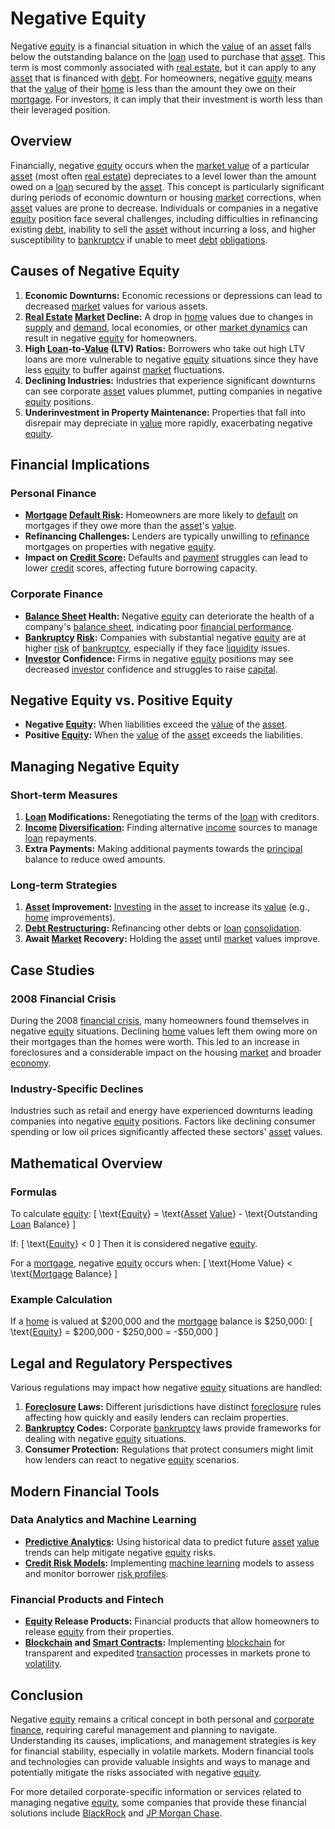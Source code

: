 # Negative Equity

Negative [equity](../e/equity.md) is a financial situation in which the [value](../v/value.md) of an [asset](../a/asset.md) falls below the outstanding balance on the [loan](../l/loan.md) used to purchase that [asset](../a/asset.md). This term is most commonly associated with [real estate](../r/real_estate.md), but it can apply to any [asset](../a/asset.md) that is financed with [debt](../d/debt.md). For homeowners, negative [equity](../e/equity.md) means that the [value](../v/value.md) of their [home](../h/home.md) is less than the amount they owe on their [mortgage](../m/mortgage.md). For investors, it can imply that their investment is worth less than their leveraged position.

## Overview

Financially, negative [equity](../e/equity.md) occurs when the [market value](../m/market_value.md) of a particular [asset](../a/asset.md) (most often [real estate](../r/real_estate.md)) depreciates to a level lower than the amount owed on a [loan](../l/loan.md) secured by the [asset](../a/asset.md). This concept is particularly significant during periods of economic downturn or housing [market](../m/market.md) corrections, when [asset](../a/asset.md) values are prone to decrease. Individuals or companies in a negative [equity](../e/equity.md) position face several challenges, including difficulties in refinancing existing [debt](../d/debt.md), inability to sell the [asset](../a/asset.md) without incurring a loss, and higher susceptibility to [bankruptcy](../b/bankruptcy.md) if unable to meet [debt](../d/debt.md) [obligations](../o/obligation.md).

## Causes of Negative Equity

1. **Economic Downturns:** Economic recessions or depressions can lead to decreased [market](../m/market.md) values for various assets.
2. **[Real Estate](../r/real_estate.md) [Market](../m/market.md) Decline:** A drop in [home](../h/home.md) values due to changes in [supply](../s/supply.md) and [demand](../d/demand.md), local economies, or other [market dynamics](../m/market_dynamics.md) can result in negative [equity](../e/equity.md) for homeowners.
3. **High [Loan](../l/loan.md)-to-[Value](../v/value.md) (LTV) Ratios:** Borrowers who take out high LTV loans are more vulnerable to negative [equity](../e/equity.md) situations since they have less [equity](../e/equity.md) to buffer against [market](../m/market.md) fluctuations.
4. **Declining Industries:** Industries that experience significant downturns can see corporate [asset](../a/asset.md) values plummet, putting companies in negative [equity](../e/equity.md) positions.
5. **Underinvestment in Property Maintenance:** Properties that fall into disrepair may depreciate in [value](../v/value.md) more rapidly, exacerbating negative [equity](../e/equity.md).

## Financial Implications

### Personal Finance
- **[Mortgage](../m/mortgage.md) [Default Risk](../d/default_risk.md):** Homeowners are more likely to [default](../d/default.md) on mortgages if they owe more than the [asset](../a/asset.md)'s [value](../v/value.md).
- **Refinancing Challenges:** Lenders are typically unwilling to [refinance](../r/refinance.md) mortgages on properties with negative [equity](../e/equity.md).
- **Impact on [Credit Score](../c/credit_score.md):** Defaults and [payment](../p/payment.md) struggles can lead to lower [credit](../c/credit.md) scores, affecting future borrowing capacity.

### Corporate Finance
- **[Balance Sheet](../b/balance_sheet.md) Health:** Negative [equity](../e/equity.md) can deteriorate the health of a company's [balance sheet](../b/balance_sheet.md), indicating poor [financial performance](../f/financial_performance.md).
- **[Bankruptcy](../b/bankruptcy.md) [Risk](../r/risk.md):** Companies with substantial negative [equity](../e/equity.md) are at higher [risk](../r/risk.md) of [bankruptcy](../b/bankruptcy.md), especially if they face [liquidity](../l/liquidity.md) issues.
- **[Investor](../i/investor.md) Confidence:** Firms in negative [equity](../e/equity.md) positions may see decreased [investor](../i/investor.md) confidence and struggles to raise [capital](../c/capital.md).

## Negative Equity vs. Positive Equity

- **Negative [Equity](../e/equity.md):** When liabilities exceed the [value](../v/value.md) of the [asset](../a/asset.md).
- **Positive [Equity](../e/equity.md):** When the [value](../v/value.md) of the [asset](../a/asset.md) exceeds the liabilities.

## Managing Negative Equity

### Short-term Measures
1. **[Loan](../l/loan.md) Modifications:** Renegotiating the terms of the [loan](../l/loan.md) with creditors.
2. **[Income](../i/income.md) [Diversification](../d/diversification.md):** Finding alternative [income](../i/income.md) sources to manage [loan](../l/loan.md) repayments.
3. **Extra Payments:** Making additional payments towards the [principal](../p/principal.md) balance to reduce owed amounts.

### Long-term Strategies
1. **[Asset](../a/asset.md) Improvement:** [Investing](../i/investing.md) in the [asset](../a/asset.md) to increase its [value](../v/value.md) (e.g., [home](../h/home.md) improvements).
2. **[Debt Restructuring](../d/debt_restructuring.md):** Refinancing other debts or [loan](../l/loan.md) [consolidation](../c/consolidation.md).
3. **Await [Market](../m/market.md) Recovery:** Holding the [asset](../a/asset.md) until [market](../m/market.md) values improve.

## Case Studies

### 2008 Financial Crisis
During the 2008 [financial crisis](../f/financial_crisis.md), many homeowners found themselves in negative [equity](../e/equity.md) situations. Declining [home](../h/home.md) values left them owing more on their mortgages than the homes were worth. This led to an increase in foreclosures and a considerable impact on the housing [market](../m/market.md) and broader [economy](../e/economy.md).

### Industry-Specific Declines
Industries such as retail and energy have experienced downturns leading companies into negative [equity](../e/equity.md) positions. Factors like declining consumer spending or low oil prices significantly affected these sectors' [asset](../a/asset.md) values.

## Mathematical Overview

### Formulas
To calculate [equity](../e/equity.md):
\[ \text{[Equity](../e/equity.md)} = \text{[Asset](../a/asset.md) [Value](../v/value.md)} - \text{Outstanding [Loan](../l/loan.md) Balance} \]

If:
\[ \text{[Equity](../e/equity.md)} < 0 \]
Then it is considered negative [equity](../e/equity.md).

For a [mortgage](../m/mortgage.md), negative [equity](../e/equity.md) occurs when:
\[ \text{Home Value} < \text{[Mortgage](../m/mortgage.md) Balance} \]

### Example Calculation
If a [home](../h/home.md) is valued at $200,000 and the [mortgage](../m/mortgage.md) balance is $250,000:
\[ \text{[Equity](../e/equity.md)} = \$200,000 - \$250,000 = -\$50,000 \]

## Legal and Regulatory Perspectives

Various regulations may impact how negative [equity](../e/equity.md) situations are handled:
1. **[Foreclosure](../f/foreclosure.md) Laws:** Different jurisdictions have distinct [foreclosure](../f/foreclosure.md) rules affecting how quickly and easily lenders can reclaim properties.
2. **[Bankruptcy](../b/bankruptcy.md) Codes:** Corporate [bankruptcy](../b/bankruptcy.md) laws provide frameworks for dealing with negative [equity](../e/equity.md) situations.
3. **Consumer Protection:** Regulations that protect consumers might limit how lenders can react to negative [equity](../e/equity.md) scenarios.

## Modern Financial Tools

### Data Analytics and Machine Learning
- **[Predictive Analytics](../p/predictive_analytics.md):** Using historical data to predict future [asset](../a/asset.md) [value](../v/value.md) trends can help mitigate negative [equity](../e/equity.md) risks.
- **[Credit Risk Models](../c/credit_risk_models.md):** Implementing [machine learning](../m/machine_learning.md) models to assess and monitor borrower [risk profiles](../r/risk_profiles.md).

### Financial Products and Fintech
- **[Equity](../e/equity.md) Release Products:** Financial products that allow homeowners to release [equity](../e/equity.md) from their properties.
- **[Blockchain](../b/blockchain_in_trading.md) and [Smart Contracts](../s/smart_contracts_in_trading.md):** Implementing [blockchain](../b/blockchain_in_trading.md) for transparent and expedited [transaction](../t/transaction.md) processes in markets prone to [volatility](../v/volatility.md).

## Conclusion

Negative [equity](../e/equity.md) remains a critical concept in both personal and [corporate finance](../c/corporate_finance.md), requiring careful management and planning to navigate. Understanding its causes, implications, and management strategies is key for financial stability, especially in volatile markets. Modern financial tools and technologies can provide valuable insights and ways to manage and potentially mitigate the risks associated with negative [equity](../e/equity.md).

For more detailed corporate-specific information or services related to managing negative [equity](../e/equity.md), some companies that provide these financial solutions include [BlackRock](https://www.blackrock.com) and [JP Morgan Chase](https://www.jpmorganchase.com).

